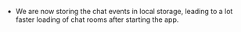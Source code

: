 - We are now storing the chat events in local storage, leading to a lot faster loading of chat rooms after starting the app.